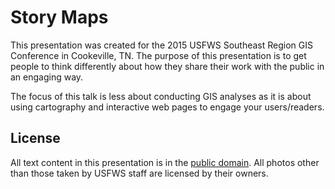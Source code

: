 # Story Maps

This presentation was created for the 2015 USFWS Southeast Region GIS Conference in Cookeville, TN.  The purpose of this presentation is to get people to think differently about how they share their work with the public in an engaging way.

The focus of this talk is less about conducting GIS analyses as it is about using cartography and interactive web pages to engage your users/readers.

## License

All text content in this presentation is in the [public domain](http://choosealicense.com/licenses/unlicense/).  All photos other than those taken by USFWS staff are licensed by their owners.